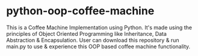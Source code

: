 # python-oop-coffee-machine
This is a Coffee Machine Implementation using Python.
It's made using the principles of Object Oriented Programming like Inheritance, Data Abstraction & Encapsulation.
User can download this repository & run main.py to use & experience this OOP based coffee machine functionality.
